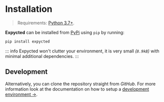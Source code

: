 # Installation

> Requirements: [Python 3.7+](https://www.python.org/downloads/).

**Expycted** can be installed from [PyPi](https://pypi.org/project/expycted/) using `pip` by running:

```sh
pip install expycted
```

::: info
Expycted won't clutter your environment, it is very small *(`8.9kB`)* with minimal additional dependencies.
:::

## Development

Alternatively, you can clone the repository straight from *GitHub*.
For more information look at the documentation on how to setup a [development environment →](/get-involved/development-install).
